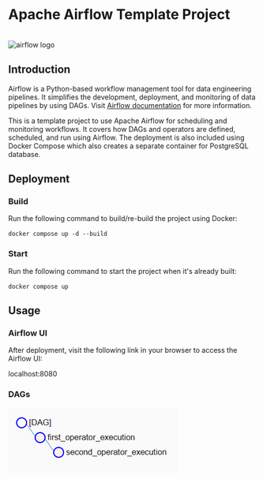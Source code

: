# Apache Airflow Template Project

<br>

<img alt="airflow logo" src="https://upload.wikimedia.org/wikipedia/commons/d/de/AirflowLogo.png" width="40%" height="auto">


## Introduction
Airflow is a Python-based workflow management tool for data engineering pipelines.
It simplifies the development, deployment, and monitoring of data pipelines by using
DAGs. Visit [Airflow documentation](https://airflow.apache.org/docs/apache-airflow/stable/index.html) for more information.

This is a template project to use Apache Airflow for scheduling and monitoring workflows.
It covers how DAGs and operators are defined, scheduled, and run using Airflow.
The deployment is also included using Docker Compose which also creates a separate container
for PostgreSQL database.

## Deployment

### Build
Run the following command to build/re-build the project using Docker:
```
docker compose up -d --build
```

### Start
Run the following command to start the project when it's already built:
```
docker compose up
```

## Usage

### Airflow UI
After deployment, visit the following link in your browser to access the Airflow UI:

localhost:8080

### DAGs
![main_dag](doc/main_dag.png)
